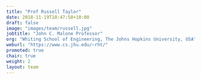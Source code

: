 ```yaml
---
title: "Prof Russell Taylor"
date: 2018-11-19T10:47:58+10:00
draft: false
image: "images/team/russell.jpg"
jobtitle: "John C. Malone Professor"
org: "Whiting School of Engineering, The Johns Hopkins University, USA"
weburl: "https://www.cs.jhu.edu/~rht/"
promoted: true
chair: true
weight: 2
layout: team
---
```



